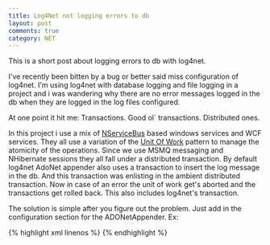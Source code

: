 ```yaml
---
title: Log4Net not logging errors to db
layout: post
comments: true
category: NET
---
```

This is a short post about logging errors to db with log4net.

I've recently been bitten by a bug or better said miss configuration of log4net. I'm using log4net with database logging and file logging in a project and i was wandering why there are no error messages logged in the db when they are logged in the log files configured.

At one point it hit me: Transactions. Good ol` transactions. Distributed ones.

In this project i use a mix of [NServiceBus][1] based windows services and WCF services. They all use a variation of the [Unit Of Work][2] pattern to manage the atomicity of the operations. Since we use MSMQ messaging and NHibernate sessions they all fall under a distributed transaction. By default log4net AdoNet appender also uses a transaction to insert the log message in the db. And this transaction was enlisting in the ambient distributed transaction. Now in case of an error the unit of work get's aborted and the transactions get rolled back. This also includes log4net's transaction.

The solution is simple after you figure out the problem. Just add <useTransactions value="false"/> in the configuration section for the ADONetAppender. Ex:

{% highlight xml linenos %}
<appender name="MySQLAppender" type="log4net.Appender.ADONetAppender">
    <usetransactions value="false"/>
    <!-- rest of the configuration -->
</appender>
{% endhighlight %}

 [1]: http://www.nservicebus.com "NServiceBus"
 [2]: http://martinfowler.com/eaaCatalog/unitOfWork.html "Unit Of Work"